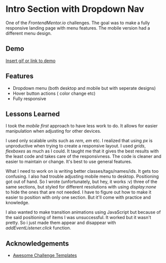 
# Intro Section with Dropdown Nav

One of the *FrontendMentor.io* challenges. The goal was to make a fully responsive landing page with menu features. The mobile version had a different menu design.


## Demo

[Insert gif or link to demo](https://user-images.githubusercontent.com/107425698/175360488-2cda76e7-5302-4fbf-8b30-f051cb2cd432.mp4)


## Features

- Dropdown menu (both desktop and mobile but with seperate designs)
- Hover button actions ( color change etc)
- Fully responsive



## Lessons Learned

I took the *mobile first* approach to have less work to do. It allows for easier manipulation when adjusting for other devices.

I used only scalable units such as *rem*, *em* etc. I realized that using *px* is unproductive when trying to create a responsive layout. 
I used *grids*, *flexboxes* as much as I could. It taught me that it gives the best results with the least code and takes care of the responsivness. 
The code is cleaner and easier to maintain or change. It's best to use general features.

What I need to work on is writing better classes/tags/names/ids. It gets too confusing.
I also had trouble adjusting mobile menu to desktop. Positioning got out of hand. So I wrote (unfortunately, but hey, it works :v) three of the same sections, but styled for different resolutions with using *display:none* to hide the ones that are not needed.
I have to figure out how to make it easier to position with only one section. But it'll come with practice and knowledge.

I also wanted to make transition animations using JavaScript but because of the said positioning of items I was unsuccessful. It worked but it wasn't pretty. So i just made them appear  and disappear with *addEventListener.click* function. 


## Acknowledgements

 - [Awesome Challenge Templates](https://www.frontendmentor.io/)
 



